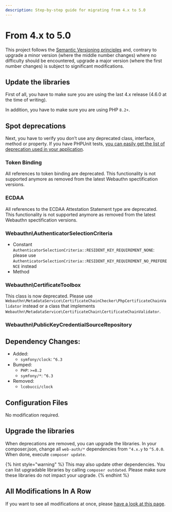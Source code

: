 ```yaml
---
description: Step-by-step guide for migrating from 4.x to 5.0
---
```


# From 4.x to 5.0

This project follows the [Semantic Versioning principles](https://semver.org) and, contrary to upgrade a minor version (where the middle number changes) where no difficulty should be encountered, upgrade a major version (where the first number changes) is subject to significant modifications.

## Update the libraries <a href="#update-the-libraries" id="update-the-libraries"></a>

First of all, you have to make sure you are using the last 4.x release (4.6.0 at the time of writing).

In addition, you have to make sure you are using PHP `8.2+`.

## Spot deprecations <a href="#spot-deprecations" id="spot-deprecations"></a>

Next, you have to verify you don’t use any deprecated class, interface, method or property. If you have PHPUnit tests, [you can easily get the list of deprecation used in your application](https://symfony.com/doc/current/components/phpunit\_bridge.html).

### Token Binding

All references to token binding are deprecated. This functionality is not supported anymore as removed from the latest Webauthn spectification versions.

### ECDAA

All references to the ECDAA Attestation Statement type are deprecated. This functionality is not supported anymore as removed from the latest Webauthn spectification versions.

### Webauthn\AuthenticatorSelectionCriteria

* Constant `AuthenticatorSelectionCriteria::RESIDENT_KEY_REQUIREMENT_NONE`: please use `AuthenticatorSelectionCriteria::RESIDENT_KEY_REQUIREMENT_NO_PREFERENCE` instead
* Method&#x20;

### Webauthn\CertificateToolbox

This class is now deprecated. Please use `Webauthn\MetadataService\CertificateChainChecker\PhpCertificateChainValidator` instead or a class that implements `Webauthn\MetadataService\CertificateChain\CertificateChainValidator`.

### Webauthn\PublicKeyCredentialSourceRepository



## Dependency Changes:

* Added:
  * `symfony/clock`: `^6.3`
* Bumped:
  * `PHP`: `>=8.2`
  * `symfony/*`: `^6.3`
* Removed:
  * `lcobucci/clock`

## Configuration Files <a href="#upgrade-the-libraries" id="upgrade-the-libraries"></a>

No modification required.

## Upgrade the libraries <a href="#upgrade-the-libraries" id="upgrade-the-libraries"></a>

When deprecations are removed, you can upgrade the libraries. In your composer.json, change all `web-auth/*` dependencies from `^4.x.y` to `^5.0.0`. When done, execute `composer update`.

{% hint style="warning" %}
This may also update other dependencies. You can list upgradable libraries by calling `composer outdated`. Please make sure these libraries do not impact your upgrade.
{% endhint %}

## All Modifications In A Row

If you want to see all modifications at once, please [have a look at this page](https://github.com/web-auth/webauthn-framework/compare/4.0.x...5.0.x).
